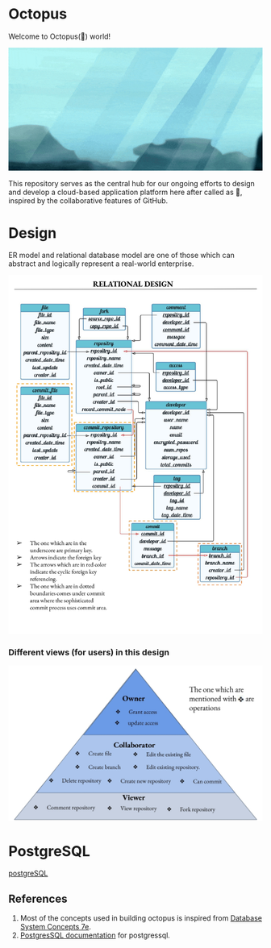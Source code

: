 # Octopus

Welcome to Octopus(🐙) world! <br/>

<p align="center">
  <img src="media/octopus_swimming.gif" />
</p>

<!-- ![octopus_swimming](media/octopus_swimming.gif) -->


This repository serves as the central hub for our ongoing efforts to design and develop a cloud-based application platform here after called as 🐙, inspired by the collaborative features of GitHub. <br/>

# Design

ER model and relational database model are one of those which can abstract and logically represent a real-world enterprise.  

![media/relational_model.jpg](media/relational_model.jpg)

### Different views (for users) in this design
![media/views.jpg](media/views.jpg)

# PostgreSQL

[postgreSQL](postgreSQL) <br/>


## References 

1) Most of the concepts used in building octopus is inspired from [Database System Concepts 7e](https://db-book.com/).
2) [PostgresSQL documentation](https://www.postgresql.org/docs/current/index.html) for postgressql.
